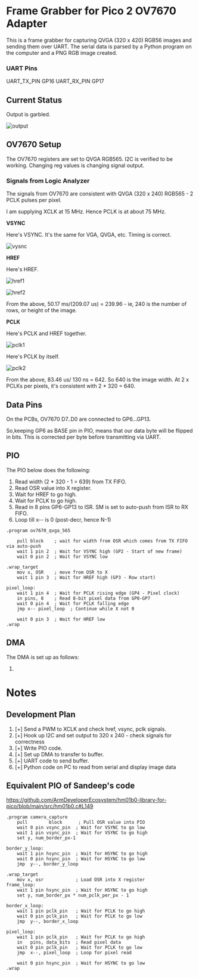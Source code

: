 # Frame Grabber for Pico 2 OV7670 Adapter

This is a frame grabber for capturing QVGA (320 x 420) RGB56 images and sending them over UART. The serial data is parsed by a Python program on the computer and a PNG RGB image created.

### UART Pins

UART_TX_PIN GP16
UART_RX_PIN GP17

## Current Status 

Output is garbled.

![output](./output.png)

## OV7670 Setup

The OV7670 registers are set to QVGA RGB565. I2C is verified to be working. Changing reg values is changing signal output.

### Signals from Logic Analyzer

The signals from OV7670 are consistent with QVGA (320 x 240) RGB565 - 2 PCLK pulses per pixel.

I am supplying XCLK at 15 MHz. Hence PCLK is at about 75 MHz.

**VSYNC**

Here's VSYNC. It's the same for VGA, QVGA, etc. Timing is correct.

![vysnc](./vsync.png)

**HREF**

Here's HREF. 

![href1](./href1.png)


![href2](./href2.png)

From the above, 50.17 ms/(209.07 us) = 239.96 - ie, 240 is the number of rows, or height of the image. 

**PCLK**

Here's PCLK and HREF together.

![pclk1](./pclk1.png)

Here's PCLK by itself.

![pclk2](./pclk2.png)


From the above, 83.46 us/ 130 ns = 642. So 640 is the image width. At 2 x PCLKs per pixels, it's consistent with 2 * 320 = 640.

## Data Pins

On the PCBs, OV7670 D7..D0 are connected to GP6...GP13.

So,keeping GP6 as BASE pin in PIO, means that our data byte will be flipped in bits. This is corrected per byte before transmitting via UART.

## PIO

The PIO below does the following:

1. Read width (2 * 320 - 1 = 639) from TX FIFO.
2. Read OSR value into X register.
3. Wait for HREF to go high.
4. Wait for PCLK to go high.
5. Read in 8 pins GP6-GP13 to ISR. SM is set to auto-push from ISR to RX FIFO.
6. Loop till x-- is 0 (post-decr, hence N-1)

```
.program ov7670_qvga_565

    pull block    ; wait for width from OSR which comes from TX FIFO via auto-push
    wait 1 pin 2  ; Wait for VSYNC high (GP2 - Start of new frame)
    wait 0 pin 2  ; Wait for VSYNC low

.wrap_target
    mov x, OSR    ; move from OSR to X
    wait 1 pin 3  ; Wait for HREF high (GP3 - Row start)

pixel_loop:
    wait 1 pin 4  ; Wait for PCLK rising edge (GP4 - Pixel clock)
    in pins, 8    ; Read 8-bit pixel data from GP0-GP7
    wait 0 pin 4  ; Wait for PCLK falling edge
    jmp x-- pixel_loop  ; Continue while X not 0

    wait 0 pin 3  ; Wait for HREF low 
.wrap
```

## DMA 

The DMA is set up as follows:

1. 


# Notes


## Development Plan 

1. [+] Send a PWM to XCLK and check href, vsync, pclk signals.
2. [+] Hook up I2C and set output to 320 x 240 - check signals for correctness
3. [+] Write PIO code.
3. [+] Set up DMA to transfer to buffer.
4. [+] UART code to send buffer.
5. [+] Python code on PC to read from serial and display image data 

## Equivalent PIO of Sandeep's code

https://github.com/ArmDeveloperEcosystem/hm01b0-library-for-pico/blob/main/src/hm01b0.c#L149

```
.program camera_capture
    pull        block      ; Pull OSR value into PIO
    wait 0 pin vsync_pin  ; Wait for VSYNC to go low
    wait 1 pin vsync_pin  ; Wait for VSYNC to go high
    set y, num_border_px-1

border_y_loop:
    wait 1 pin hsync_pin  ; Wait for HSYNC to go high
    wait 0 pin hsync_pin  ; Wait for HSYNC to go low
    jmp  y--, border_y_loop

.wrap_target
    mov x, osr            ; Load OSR into X register
frame_loop:
    wait 1 pin hsync_pin  ; Wait for HSYNC to go high
    set y, num_border_px * num_pclk_per_px - 1

border_x_loop:
    wait 1 pin pclk_pin   ; Wait for PCLK to go high
    wait 0 pin pclk_pin   ; Wait for PCLK to go low
    jmp  y--, border_x_loop

pixel_loop:
    wait 1 pin pclk_pin   ; Wait for PCLK to go high
    in   pins, data_bits  ; Read pixel data
    wait 0 pin pclk_pin   ; Wait for PCLK to go low
    jmp  x--, pixel_loop  ; Loop for pixel read

    wait 0 pin hsync_pin  ; Wait for HSYNC to go low
.wrap
```

